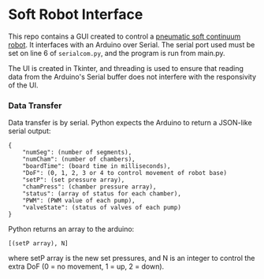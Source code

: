 # Soft Robot Interface

This repo contains a GUI created to control a [pneumatic soft continuum robot](3-pscr.github.io). It interfaces with an Arduino over Serial. The serial port used must be set on line 6 of `serialcom.py`, and the program is run from main.py.

The UI is created in Tkinter, and threading is used to ensure that reading data from the Arduino's Serial buffer does not interfere with the responsivity of the UI.

### Data Transfer
Data transfer is by serial. Python expects the Arduino to return a JSON-like serial output:

```
{
    "numSeg": (number of segments),
    "numCham": (number of chambers),
    "boardTime": (board time in milliseconds),
    "DoF": (0, 1, 2, 3 or 4 to control movement of robot base)
    "setP": (set pressure array),
    "chamPress": (chamber pressure array),
    "status": (array of status for each chamber),
    "PWM": (PWM value of each pump),
    "valveState": (status of valves of each pump)
}
```

Python returns an array to the arduino:

```
[(setP array), N]
```

where setP array is the new set pressures, and N is an integer to control the extra DoF (0 = no movement, 1 = up, 2 = down).